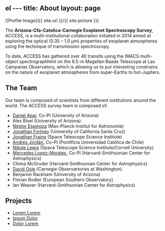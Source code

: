 el ---
title: About
layout: page
---
![Profile Image]({{ site.url }}/{{ site.picture }})

<p>
The <b> Arizona-Cfa-Catolica-Carnegie Exoplanet Spectroscopy Survey</b>, ACCESS, 
is a multi-institutional collaboration initiated in 2014 aimed at exploring the 
optical (0.35 – 1.0 μm) properties of exoplanet atmospheres using the technique of 
transmission spectroscopy. 
</p>

<p>To date, ACCESS has gathered over 40 transits using the IMACS multi-object 
spectrographhtml  on the 6.5-m Magellan Baade Telescope at Las Campanas Observatory, which 
is allowing us to put interesting constrains on the nature of exoplanet atmospheres from 
super-Earths to hot-Jupiters. 
</p>

<h2>The Team</h2>
Our team is composed of scientists from different institutions around the world. The ACCESS 
survey team is composed of:

<ul class="skill-list">
	<li><a href="http://apai.space">Daniel Apai</a>, Co-PI (University of Arizona)</li>
        <li>Alex Bixel (University of Arizona)</li>
        <li><a href="http://www.nestor-espinoza.com/">N&eacutestor Espinoza</a> (Max-Planck-Institut fur Astronomie)</li>
        <li><a href="http://www.ucolick.org/~jfortney/">Jonathan Fortney</a> (University of California Santa Cruz)</li>
        <li><a href="http://www.astro.umd.edu/~jfraine/simple/">Jonathan Fraine</a> (Space Telescope Science Institute)</li>
	<li><a href="http://andres-jordan.io/">Andr&eacutes Jord&aacuten</a>, Co-PI (Pontificia Universidad Cat&oacutelica de Chile)</li>
        <li><a href="http://www.stsci.edu/~nlewis/">Nikole Lewis</a> (Space Telescope Science Institute/Cornell University)</li>
	<li><a href="https://www.cfa.harvard.edu/~mlopez/Webpage/Welcome.html">Mercedes Lopez-Morales</a>, Co-PI (Harvard-Smithsonian Center for Astrophysics)</li>
        <li>Chima McGruder (Harvard-Smithsonian Center for Astrophysics)</li>
        <li><a href="https://www.researchgate.net/profile/David_Osip">David Osip</a> (Carnegie Observartories at Washington)</li>
        <li>Benjamin Rackham (University of Arizona)</li>
        <li>Florian Rodler (European Southern Observatory)</li>
        <li>Ian Weaver (Harvard-Smithsonian Center for Astrophysics)</li>
</ul>



<h2>Projects</h2>

<ul>
	<li><a href="https://github.com/">Lorem Lorem</a></li>
	<li><a href="https://github.com/">Ipsum Dolor</a></li>
	<li><a href="https://github.com/">Dolor Lorem</a></li>
</ul>
